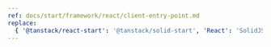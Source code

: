 ```yaml
---
ref: docs/start/framework/react/client-entry-point.md
replace:
  { '@tanstack/react-start': '@tanstack/solid-start', 'React': 'SolidJS' }
---
```

